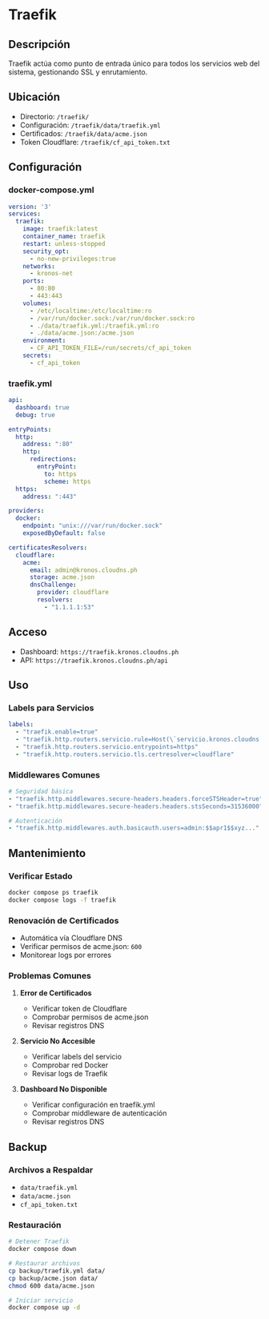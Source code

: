 # Traefik

## Descripción
Traefik actúa como punto de entrada único para todos los servicios web del sistema, gestionando SSL y enrutamiento.

## Ubicación
- Directorio: `/traefik/`
- Configuración: `/traefik/data/traefik.yml`
- Certificados: `/traefik/data/acme.json`
- Token Cloudflare: `/traefik/cf_api_token.txt`

## Configuración

### docker-compose.yml
```yaml
version: '3'
services:
  traefik:
    image: traefik:latest
    container_name: traefik
    restart: unless-stopped
    security_opt:
      - no-new-privileges:true
    networks:
      - kronos-net
    ports:
      - 80:80
      - 443:443
    volumes:
      - /etc/localtime:/etc/localtime:ro
      - /var/run/docker.sock:/var/run/docker.sock:ro
      - ./data/traefik.yml:/traefik.yml:ro
      - ./data/acme.json:/acme.json
    environment:
      - CF_API_TOKEN_FILE=/run/secrets/cf_api_token
    secrets:
      - cf_api_token
```

### traefik.yml
```yaml
api:
  dashboard: true
  debug: true

entryPoints:
  http:
    address: ":80"
    http:
      redirections:
        entryPoint:
          to: https
          scheme: https
  https:
    address: ":443"

providers:
  docker:
    endpoint: "unix:///var/run/docker.sock"
    exposedByDefault: false

certificatesResolvers:
  cloudflare:
    acme:
      email: admin@kronos.cloudns.ph
      storage: acme.json
      dnsChallenge:
        provider: cloudflare
        resolvers:
          - "1.1.1.1:53"
```

## Acceso
- Dashboard: `https://traefik.kronos.cloudns.ph`
- API: `https://traefik.kronos.cloudns.ph/api`

## Uso

### Labels para Servicios
```yaml
labels:
  - "traefik.enable=true"
  - "traefik.http.routers.servicio.rule=Host(\`servicio.kronos.cloudns.ph\`)"
  - "traefik.http.routers.servicio.entrypoints=https"
  - "traefik.http.routers.servicio.tls.certresolver=cloudflare"
```

### Middlewares Comunes
```yaml
# Seguridad básica
- "traefik.http.middlewares.secure-headers.headers.forceSTSHeader=true"
- "traefik.http.middlewares.secure-headers.headers.stsSeconds=31536000"

# Autenticación
- "traefik.http.middlewares.auth.basicauth.users=admin:$$apr1$$xyz..."
```

## Mantenimiento

### Verificar Estado
```bash
docker compose ps traefik
docker compose logs -f traefik
```

### Renovación de Certificados
- Automática vía Cloudflare DNS
- Verificar permisos de acme.json: `600`
- Monitorear logs por errores

### Problemas Comunes
1. **Error de Certificados**
   - Verificar token de Cloudflare
   - Comprobar permisos de acme.json
   - Revisar registros DNS

2. **Servicio No Accesible**
   - Verificar labels del servicio
   - Comprobar red Docker
   - Revisar logs de Traefik

3. **Dashboard No Disponible**
   - Verificar configuración en traefik.yml
   - Comprobar middleware de autenticación
   - Revisar registros DNS

## Backup

### Archivos a Respaldar
- `data/traefik.yml`
- `data/acme.json`
- `cf_api_token.txt`

### Restauración
```bash
# Detener Traefik
docker compose down

# Restaurar archivos
cp backup/traefik.yml data/
cp backup/acme.json data/
chmod 600 data/acme.json

# Iniciar servicio
docker compose up -d
```